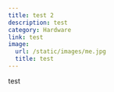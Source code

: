 ```yaml
---
title: test 2
description: test
category: Hardware
link: test
image: 
  url: /static/images/me.jpg
  title: test
---
```


test